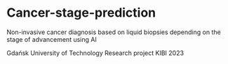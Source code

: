 # Cancer-stage-prediction
Non-invasive cancer diagnosis based on liquid biopsies depending on the stage of advancement using AI

Gdańsk University of Technology 
Research project
KIBI 2023
